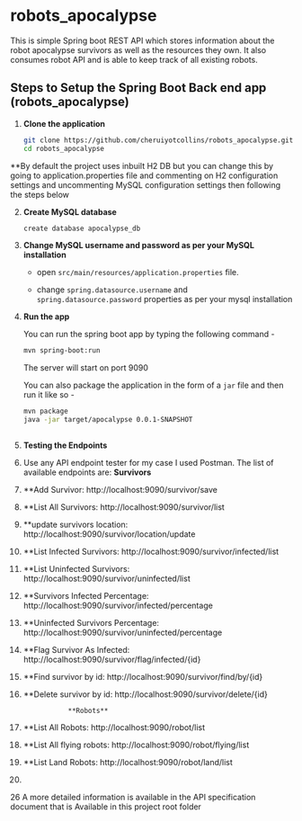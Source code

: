 # robots_apocalypse
This is simple Spring boot REST API  which  stores information about the robot apocalypse survivors as well as the resources they own. It also consumes robot API and is able to keep track of all existing robots.
## Steps to Setup the Spring Boot Back end app (robots_apocalypse)

1. **Clone the application**

	```bash
	git clone https://github.com/cheruiyotcollins/robots_apocalypse.git
	cd robots_apocalypse
	```
  **By default the project uses inbuilt H2 DB but you can change this by going to application.properties file and commenting on H2 configuration settings
  and uncommenting MySQL configuration settings then following the steps below

2. **Create MySQL database**

	```bash
	create database apocalypse_db
	```

3. **Change MySQL username and password as per your MySQL installation**

	+ open `src/main/resources/application.properties` file.

	+ change `spring.datasource.username` and `spring.datasource.password` properties as per your mysql installation
	
  

4. **Run the app**

	You can run the spring boot app by typing the following command -

	```bash
	mvn spring-boot:run
	```

	The server will start on port 9090

	You can also package the application in the form of a `jar` file and then run it like so -

	```bash
	mvn package
	java -jar target/apocalypse 0.0.1-SNAPSHOT
  
  4. **Testing the Endpoints**
  5. Use any API endpoint tester for my case I used Postman. The list of available endpoints are:
              **Survivors**
              
  9.  **Add Survivor: http://localhost:9090/survivor/save 
  10.  **List All Survivors: http://localhost:9090/survivor/list
  11. **update survivors location: http://localhost:9090/survivor/location/update
  12. **List Infected Survivors: http://localhost:9090/survivor/infected/list
  13. **List Uninfected Survivors: http://localhost:9090/survivor/uninfected/list
  14. **Survivors Infected Percentage: http://localhost:9090/survivor/infected/percentage
  15. **Uninfected Survivors Percentage: http://localhost:9090/survivor/uninfected/percentage
  16. **Flag Survivor As Infected: http://localhost:9090/survivor/flag/infected/{id}
  17. **Find survivor by id: http://localhost:9090/survivor/find/by/{id}
  18. **Delete survivor by id: http://localhost:9090/survivor/delete/{id}
   
                     **Robots**
                      
  22. **List  All Robots: http://localhost:9090/robot/list
  23. **List All flying robots: http://localhost:9090/robot/flying/list
  24. **List Land Robots: http://localhost:9090/robot/land/list
  25. 
  26 A more detailed information is available in the API specification document that is Available in this project root folder
      
